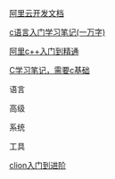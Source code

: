 [阿里云开发文档](https://edu.aliyun.com/course/313633/lesson/6004)

[c语言入门学习笔记(一万字)](https://segmentfault.com/a/1190000015699060)

[阿里c++入门到精通](https://developer.aliyun.com/profile/hh56sawwbab3o/article_1?spm=a2c6h.12873639.article-detail.79.47c75de9ZNZHgW)

[C学习笔记，需要c基础](https://www.w3cschool.cn/cstudynotes/jz6c1j6a.html)

语言

高级

系统

工具



[clion入门到进阶](https://www.bilibili.com/video/BV16h411t7YL/?vd_source=fa2aaef8ece31d2c310d46092c301b46)
